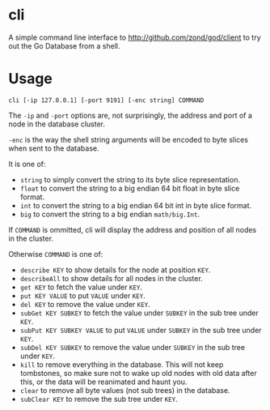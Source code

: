 cli
===

A simple command line interface to http://github.com/zond/god/client to try out the Go Database from a shell.

# Usage

    cli [-ip 127.0.0.1] [-port 9191] [-enc string] COMMAND

The `-ip` and `-port` options are, not surprisingly, the address and port of a node in the database cluster.

`-enc` is the way the shell string arguments will be encoded to byte slices when sent to the database.

It is one of:

* `string` to simply convert the string to its byte slice representation.
* `float` to convert the string to a big endian 64 bit float in byte slice format.
* `int` to convert the string to a big endian 64 bit int in byte slice format.
* `big` to convert the string to a big endian `math/big.Int`.

If `COMMAND` is ommitted, cli will display the address and position of all nodes in the cluster.

Otherwise `COMMAND` is one of:

* `describe KEY` to show details for the node at position `KEY`.
* `describeAll` to show details for all nodes in the cluster.
* `get KEY` to fetch the value under `KEY`.
* `put KEY VALUE` to put `VALUE` under `KEY`.
* `del KEY` to remove the value under `KEY`.
* `subGet KEY SUBKEY` to fetch the value under `SUBKEY` in the sub tree under `KEY`.
* `subPut KEY SUBKEY VALUE` to put `VALUE` under `SUBKEY` in the sub tree under `KEY`.
* `subDel KEY SUBKEY` to remove the value under `SUBKEY` in the sub tree under `KEY`.
* `kill` to remove everything in the database. This will not keep tombstones, so make sure not to wake up old nodes with old data after this, or the data will be reanimated and haunt you.
* `clear` to remove all byte values (not sub trees) in the database.
* `subClear KEY` to remove the sub tree under `KEY`.

